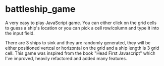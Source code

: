 # battleship_game
A very easy to play JavaScript game. You can either click on the grid cells to guess a ship's location or you can pick a cell row/column and type it into the input field.

There are 3 ships to sink and they are randomly generated, they will be either positioned vertcal or horizontal on the grid and a ship length is 3 grid cell. This game was inspired from the book "Head First Javascript" which I've improved, heavily refactored and added many features. 
